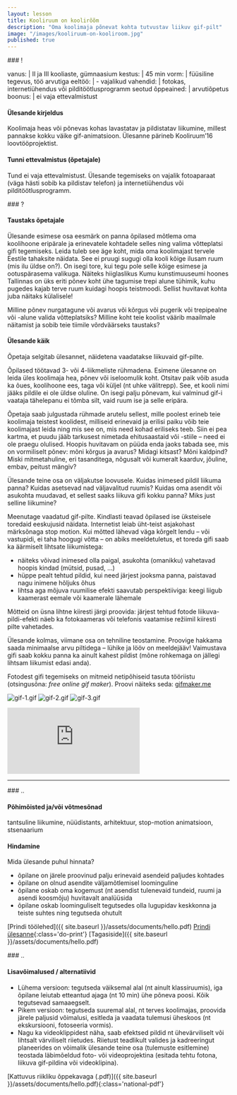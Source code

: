 ```yaml
---
layout: lesson
title: Kooliruum on koolirõõm
description: "Oma koolimaja põnevat kohta tutvustav liikuv gif-pilt"
image: "/images/kooliruum-on-kooliroom.jpg"
published: true
---
```




<section class="section-bang">
### !

vanus: 				| II ja III kooliaste, gümnaasium
kestus: 			| 45 min
vorm: 				| füüsiline tegevus, töö arvutiga
eeltöö:				| -
vajalikud vahendid:	| fotokas, internetiühendus või pilditöötlusprogramm
seotud õppeained:	| arvutiõpetus
boonus:				| ei vaja ettevalmistust

#### Ülesande kirjeldus
Koolimaja heas või põnevas kohas lavastatav ja pildistatav liikumine, millest pannakse kokku väike gif-animatsioon. Ülesanne pärineb Kooliruum’16 loovtööprojektist.

#### Tunni ettevalmistus (õpetajale)
Tund ei vaja ettevalmistust. Ülesande tegemiseks on vajalik fotoaparaat (väga hästi sobib ka pildistav telefon) ja internetiühendus või pilditöötlusprogramm.

</section>

<section class="section-question">
### ?

#### Taustaks õpetajale
Ülesande esimese osa eesmärk on panna õpilased mõtlema oma koolihoone eripärale ja erinevatele kohtadele selles ning valima võtteplatsi gifi tegemiseks. Leida tuleb see äge koht, mida oma koolimajast tervele Eestile tahaksite näidata. See ei pruugi sugugi olla kooli kõige ilusam ruum (mis ilu üldse on?). On isegi tore, kui tegu pole selle kõige esimese ja ootuspärasema valikuga. Näiteks hiiglaslikus Kumu kunstimuuseumi hoones Tallinnas on üks eriti põnev koht ühe tagumise trepi alune tühimik, kuhu pugedes kajab terve ruum kuidagi hoopis teistmoodi. Sellist huvitavat kohta juba näitaks külalisele!

Milline põnev nurgatagune või avarus või kõrgus või pugerik või trepipealne või -alune valida võtteplatsiks? Milline koht teie koolist väärib maailmale näitamist ja sobib teie tiimile võrdväärseks taustaks?

#### Ülesande käik
Õpetaja selgitab ülesannet, näidetena vaadatakse liikuvaid gif-pilte.

Õpilased töötavad 3- või 4-liikmeliste rühmadena. Esimene ülesanne on leida üles koolimaja hea, põnev või iseloomulik koht. Otsitav paik võib asuda ka õues, koolihoone ees, taga või küljel (nt uhke välitrepp). See, et kooli nimi jääks pildile ei ole üldse oluline. On isegi palju põnevam, kui valminud gif-i vaataja tähelepanu ei tõmba silt, vaid ruum ise ja selle eripära.

Õpetaja saab julgustada rühmade arutelu sellest, mille poolest erineb teie koolimaja teistest koolidest, milliseid erinevaid ja erilisi paiku võib teie koolimajast leida ning mis see on, mis need kohad eriliseks teeb. Siin ei pea kartma, et puudu jääb tarkusest nimetada ehitusaastaid või -stiile – need ei ole praegu olulised. Hoopis huvitavam on püüda enda jaoks tabada see, mis on vormiliselt põnev: mõni kõrgus ja avarus? Midagi kitsast? Mõni kaldpind? Miski mitmetahuline, eri tasanditega, nõgusalt või kumeralt kaarduv, jõuline, embav, peitust mängiv?

Ülesande teine osa on väljakutse loovusele. Kuidas inimesed pildil liikuma panna? Kuidas asetsevad nad väljavalitud ruumis? Kuidas oma asendit või asukohta muudavad, et sellest saaks liikuva gifi kokku panna? Miks just selline liikumine?

Meenutage vaadatud gif-pilte. Kindlasti teavad õpilased ise üksteisele toredaid eeskujusid näidata. Internetist leiab üht-teist asjakohast märksõnaga stop motion. Kui mõtted lähevad väga kõrgelt lendu – või vastupidi, ei taha hoogugi võtta – on abiks meeldetuletus, et toreda gifi saab ka äärmiselt lihtsate liikumistega:

+ näiteks võivad inimesed olla paigal, asukohta (omanikku) vahetavad hoopis kindad (mütsid, pusad, ...)
+ hüppe pealt tehtud pildid, kui need järjest jooksma panna, paistavad nagu inimene hõljuks õhus
+ lihtsa aga mõjuva ruumilise efekti saavutab perspektiiviga: keegi liigub kaamerast eemale või kaamerale lähemale

Mõtteid on üsna lihtne kiiresti järgi proovida: järjest tehtud fotode liikuva-pildi-efekti näeb ka fotokaameras või telefonis vaatamise režiimil kiiresti pilte vahetades.

Ülesande kolmas, viimane osa on tehniline teostamine. Proovige hakkama saada minimaalse arvu piltidega – lühike ja lööv on meeldejääv! Vaimustava gifi saab kokku panna ka ainult kahest pildist (mõne rohkemaga on jällegi lihtsam liikumist edasi anda).

Fotodest gifi tegemiseks on mitmeid netipõhiseid tasuta tööriistu (otsingusõna: *free online gif maker*). Proovi näiteks seda: [gifmaker.me](http://gifmaker.me)

![gif-1.gif]({{site.baseurl}}/images/gif-1.gif)
![gif-2.gif]({{site.baseurl}}/images/gif-2.gif)
![gif-3.gif]({{site.baseurl}}/images/gif-3.gif)
<iframe src="https://player.vimeo.com/video/18991085?byline=0&portrait=0" frameborder="0" allowfullscreen></iframe>

</section>

------

<section class="section-dots">
### ..

#### Põhimõisted ja/või võtmesõnad
tantsuline liikumine, nüüdistants, arhitektuur, stop-motion animatsioon, stsenaarium

#### Hindamine
Mida ülesande puhul hinnata?

+ õpilane on järele proovinud palju erinevaid asendeid paljudes kohtades
+ õpilane on olnud asendite väljamõtlemisel loominguline
+ õpilane oskab oma kogemust (nt asendist tulenevaid tundeid, ruumi ja asendi koosmõju) huvitavalt analüüsida
+ õpilane oskab loominguliselt tegutsedes olla lugupidav keskkonna ja teiste suhtes ning tegutseda ohutult

[Prindi töölehed]({{ site.baseurl }}/assets/documents/hello.pdf)
[Prindi ülesanne](){:class='do-print'}
[Tagasiside]({{ site.baseurl }}/assets/documents/hello.pdf)
</section>


<section class="section-background">
### ..

#### Lisavõimalused / alternatiivid
+ Lühema versioon: tegutseda väiksemal alal (nt ainult klassiruumis), iga õpilane leiutab etteantud ajaga (nt 10 min) ühe põneva poosi. Kõik tegutsevad samaaegselt.
+ Pikem versioon: tegutseda suuremal alal, nt terves koolimajas, proovida järele paljusid võimalusi, esitleda ja vaadata tulemusi üheskoos (nt ekskursiooni, fotoseeria vormis).
+ Nagu ka videoklippidest näha, saab efektsed pildid nt ühevärviliselt või lihtsalt värviliselt riietudes. Riietust teadlikult valides ja kadreeringut planeerides on võimalik ülesande teine osa (tulemuste esitlemine) teostada läbimõeldud foto- või videoprojektina (esitada tehtu fotona, liikuva gif-pildina või videoklipina).

[Kattuvus riikliku õppekavaga (.pdf)]({{ site.baseurl }}/assets/documents/hello.pdf){:class='national-pdf'}
</section>
